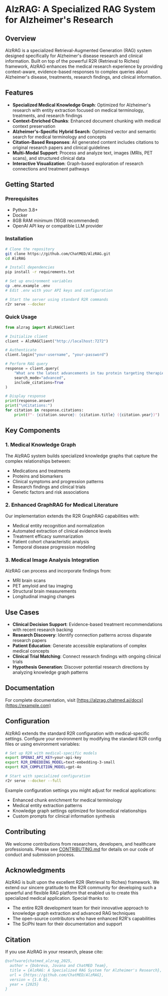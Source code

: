 # AlzRAG: A Specialized RAG System for Alzheimer's Research

## Overview

AlzRAG is a specialized Retrieval-Augmented Generation (RAG) system designed specifically for Alzheimer's disease research and clinical information. Built on top of the powerful R2R (Retrieval to Riches) framework, AlzRAG enhances the medical research experience by providing context-aware, evidence-based responses to complex queries about Alzheimer's disease, treatments, research findings, and clinical information.

## Features

- **Specialized Medical Knowledge Graph**: Optimized for Alzheimer's research with entity extraction focused on medical terminology, treatments, and research findings
- **Context-Enriched Chunks**: Enhanced document chunking with medical context preservation
- **Alzheimer's-Specific Hybrid Search**: Optimized vector and semantic search for medical terminology and concepts
- **Citation-Based Responses**: All generated content includes citations to original research papers and clinical guidelines
- **Multi-Modal Support**: Process and analyze text, images (MRIs, PET scans), and structured clinical data
- **Interactive Visualization**: Graph-based exploration of research connections and treatment pathways

## Getting Started

### Prerequisites

- Python 3.8+
- Docker
- 8GB RAM minimum (16GB recommended)
- OpenAI API key or compatible LLM provider

### Installation

```bash
# Clone the repository
git clone https://github.com/ChatMED/AlzRAG.git
cd AlzRAG

# Install dependencies
pip install -r requirements.txt

# Set up environment variables
cp .env.example .env
# Edit .env with your API keys and configuration

# Start the server using standard R2R commands
r2r serve --docker
```

### Quick Usage

```python
from alzrag import AlzRAGClient

# Initialize client
client = AlzRAGClient("http://localhost:7272")

# Authenticate
client.login("your-username", "your-password")

# Perform RAG query
response = client.query(
    "What are the latest advancements in tau protein targeting therapies?",
    search_mode="advanced",
    include_citations=True
)

# Display response
print(response.answer)
print("\nCitations:")
for citation in response.citations:
    print(f"- {citation.source}: {citation.title} ({citation.year})")
```

## Key Components

### 1. Medical Knowledge Graph

The AlzRAG system builds specialized knowledge graphs that capture the complex relationships between:

- Medications and treatments
- Proteins and biomarkers
- Clinical symptoms and progression patterns
- Research findings and clinical trials
- Genetic factors and risk associations

### 2. Enhanced GraphRAG for Medical Literature

Our implementation extends the R2R GraphRAG capabilities with:

- Medical entity recognition and normalization
- Automated extraction of clinical evidence levels
- Treatment efficacy summarization
- Patient cohort characteristic analysis
- Temporal disease progression modeling

### 3. Medical Image Analysis Integration

AlzRAG can process and incorporate findings from:

- MRI brain scans
- PET amyloid and tau imaging
- Structural brain measurements
- Longitudinal imaging changes

## Use Cases

- **Clinical Decision Support**: Evidence-based treatment recommendations with recent research backing
- **Research Discovery**: Identify connection patterns across disparate research papers
- **Patient Education**: Generate accessible explanations of complex medical concepts
- **Clinical Trial Matching**: Connect research findings with ongoing clinical trials
- **Hypothesis Generation**: Discover potential research directions by analyzing knowledge graph patterns

## Documentation

For complete documentation, visit [https://alzrag.chatmed.ai/docs](https://example.com)

## Configuration

AlzRAG extends the standard R2R configuration with medical-specific settings. Configure your environment by modifying the standard R2R config files or using environment variables:

```bash
# Set up R2R with medical-specific models
export OPENAI_API_KEY=your-api-key
export R2R_EMBEDDING_MODEL=text-embedding-3-small
export R2R_COMPLETION_MODEL=gpt-4o

# Start with specialized configuration
r2r serve --docker --full
```

Example configuration settings you might adjust for medical applications:

- Enhanced chunk enrichment for medical terminology
- Medical entity extraction patterns
- Knowledge graph settings optimized for biomedical relationships
- Custom prompts for clinical information synthesis

## Contributing

We welcome contributions from researchers, developers, and healthcare professionals. Please see [CONTRIBUTING.md](CONTRIBUTING.md) for details on our code of conduct and submission process.

## Acknowledgments

AlzRAG is built upon the excellent R2R (Retrieval to Riches) framework. We extend our sincere gratitude to the R2R community for developing such a powerful and flexible RAG platform that enabled us to create this specialized medical application. Special thanks to:

- The entire R2R development team for their innovative approach to knowledge graph extraction and advanced RAG techniques
- The open-source contributors who have enhanced R2R's capabilities
- The SciPhi team for their documentation and support

## Citation

If you use AlzRAG in your research, please cite:

```bibtex
@software{chatmed_alzrag_2025,
  author = {Dobreva, Jovana and ChatMED Team},
  title = {AlzRAG: A Specialized RAG System for Alzheimer's Research},
  url = {https://github.com/ChatMED/AlzRAG},
  version = {1.0.0},
  year = {2025}
}
```

